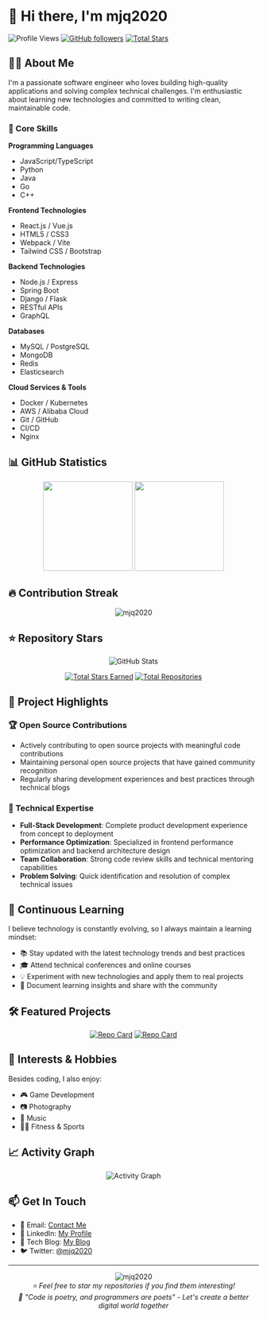 # 👋 Hi there, I'm mjq2020

![Profile Views](https://komarev.com/ghpvc/?username=mjq2020&color=brightgreen)
[![GitHub followers](https://img.shields.io/github/followers/mjq2020?label=Follow&style=social)](https://github.com/mjq2020)
[![Total Stars](https://img.shields.io/github/stars/mjq2020?affiliations=OWNER&style=social)](https://github.com/mjq2020)

## 🧑‍💻 About Me

I'm a passionate software engineer who loves building high-quality applications and solving complex technical challenges. I'm enthusiastic about learning new technologies and committed to writing clean, maintainable code.

### 🎯 Core Skills

**Programming Languages**
- JavaScript/TypeScript
- Python
- Java
- Go
- C++

**Frontend Technologies**
- React.js / Vue.js
- HTML5 / CSS3
- Webpack / Vite
- Tailwind CSS / Bootstrap

**Backend Technologies**
- Node.js / Express
- Spring Boot
- Django / Flask
- RESTful APIs
- GraphQL

**Databases**
- MySQL / PostgreSQL
- MongoDB
- Redis
- Elasticsearch

**Cloud Services & Tools**
- Docker / Kubernetes
- AWS / Alibaba Cloud
- Git / GitHub
- CI/CD
- Nginx

## 📊 GitHub Statistics

<div align="center">
  <img height="180em" src="https://github-readme-stats.vercel.app/api?username=mjq2020&show_icons=true&theme=algolia&include_all_commits=true&count_private=true"/>
  <img height="180em" src="https://github-readme-stats.vercel.app/api/top-langs/?username=mjq2020&layout=compact&langs_count=8&theme=algolia"/>
</div>

## 🔥 Contribution Streak

<div align="center">
  <img src="https://github-readme-streak-stats.herokuapp.com/?user=mjq2020&theme=algolia" alt="mjq2020" />
</div>

## ⭐ Repository Stars

<div align="center">
  <img src="https://github-readme-stats.vercel.app/api?username=mjq2020&show_icons=true&count_private=true&include_all_commits=true&show=reviews,discussions_started,discussions_answered,prs_merged,prs_merged_percentage&theme=algolia" alt="GitHub Stats" />
</div>

<div align="center">
  
[![Total Stars Earned](https://img.shields.io/github/stars/mjq2020?affiliations=OWNER&style=for-the-badge&logo=github&color=yellow)](https://github.com/mjq2020?tab=repositories)
[![Total Repositories](https://img.shields.io/badge/dynamic/json?color=blue&label=Total%20Repos&query=%24.public_repos&url=https://api.github.com/users/mjq2020&style=for-the-badge&logo=github)](https://github.com/mjq2020?tab=repositories)

</div>

## 🚀 Project Highlights

### 🏆 Open Source Contributions
- Actively contributing to open source projects with meaningful code contributions
- Maintaining personal open source projects that have gained community recognition
- Regularly sharing development experiences and best practices through technical blogs

### 💼 Technical Expertise
- **Full-Stack Development**: Complete product development experience from concept to deployment
- **Performance Optimization**: Specialized in frontend performance optimization and backend architecture design
- **Team Collaboration**: Strong code review skills and technical mentoring capabilities
- **Problem Solving**: Quick identification and resolution of complex technical issues

## 🌱 Continuous Learning

I believe technology is constantly evolving, so I always maintain a learning mindset:

- 📚 Stay updated with the latest technology trends and best practices
- 🎓 Attend technical conferences and online courses
- 💡 Experiment with new technologies and apply them to real projects
- 📝 Document learning insights and share with the community

## 🛠️ Featured Projects

<div align="center">

<!-- Add your specific repositories here -->
[![Repo Card](https://github-readme-stats.vercel.app/api/pin/?username=mjq2020&repo=project-name&theme=algolia)](https://github.com/mjq2020/project-name)
[![Repo Card](https://github-readme-stats.vercel.app/api/pin/?username=mjq2020&repo=another-project&theme=algolia)](https://github.com/mjq2020/another-project)

</div>

## 🎨 Interests & Hobbies

Besides coding, I also enjoy:
- 🎮 Game Development
- 📷 Photography
- 🎵 Music
- 🏃‍♂️ Fitness & Sports

## 📈 Activity Graph

<div align="center">
  <img src="https://github-readme-activity-graph.vercel.app/graph?username=mjq2020&theme=github-compact&hide_border=true" alt="Activity Graph" />
</div>

## 📫 Get In Touch

- 📧 Email: [Contact Me](mailto:your.email@example.com)
- 💼 LinkedIn: [My Profile](#)
- 📝 Tech Blog: [My Blog](#)
- 🐦 Twitter: [@mjq2020](#)

---

<div align="center">
  <img src="https://github-profile-trophy.vercel.app/?username=mjq2020&theme=algolia&no-frame=true&no-bg=true&row=1&column=7" alt="mjq2020" />
</div>

<div align="center">
  <i>⭐️ Feel free to star my repositories if you find them interesting!</i>
</div>

<div align="center">
  <i>💬 "Code is poetry, and programmers are poets" - Let's create a better digital world together</i>
</div> 
